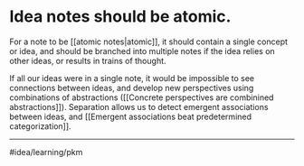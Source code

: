 # Idea notes should be atomic.
For a note to be [[atomic notes|atomic]], it should contain a single concept or idea, and should be branched into multiple notes if the idea relies on other ideas, or results in trains of thought. 

If all our ideas were in a single note, it would be impossible to see connections between ideas, and develop new perspectives using combinations of abstractions ([[Concrete perspectives are combinined abstractions]]). Separation allows us to detect emergent associations between ideas, and [[Emergent associations beat predetermined categorization]]. 

---
#idea/learning/pkm
